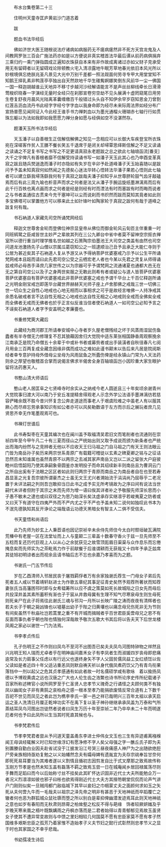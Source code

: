 <!-- { "loadSidebar": true } -->
　　布水台集卷第二十三

　　住明州天童寺匡庐黄岩沙门道忞着

　　跋

　　题血书法华经后

　　佛如济世大医王随根说法疗诸病如病服药无不瘥病瘥然非不死方天宫龙鬼及人间教网罗张三百会广施法药亦如是以方便说非真实稽首法华最后谭从前药病俱捐弃三乘归约一乘门弹指圆成正遍知衣珠获自本来有非作故成离诸过亦如父财子克承受用无有留碍者以无留碍戏论除顿教火宅入清凉露地牛眠芳草地春光依旧本风光所以妙根境俱忘绝朕兆圣凡景见大光中万别千差都一照法觌面何劳寻专甲大用堂堂知不知鹅王择乳素非鸭莲亭亭独出自天然欻地千华生碓觜婀娜笑倒东风前华一尘一佛国一国一释迦胡越谁云天地异不移寸步越河沙经解语能言不是声丝丝柳线牵长日滑滑莺梭织晓春一字演经无量时全经只在刹那宣卷穷空劫不见头展满十虚罔窥尾日用劳生卷复舒夜月晨风光陆离革囊缠缴百千般错过头头自不知伊余早岁窃知恩金刀曾割红莲舌沥血流丹书此经字字经兮字字血以我身命即为经尽未来际周法界如经分布广宣扬普愿见闻同证入今此经王谁手书力禅刺血以为墨光通榴火珊瑚赤七轴行行如贯珠忘躯以为法如我即如我愿愿力禅分身如愿与经俱如空不没湛然存。

　　题潘天玉所书法华经后

　　天玉潘子以自善根生正信解信解佛之知见一念相应可以长御大车疾登宝所衣珠宛在深嗟客作贫人王膳不餐长笑五千退席于是闭关却埽覃思绎斯信解之不足又读诵之读诵之不足复书写之书写之不足更请真寂永老题跋之总之欲此七轴琅函流[番支]大千之宇俾凡有善根者靡不信解受持读诵书写一如潘子天玉此其心也乃申酉变革真寂之跋且随兵燹遄逸而潘子时亦隐如有失岁在辛卯予赴道峰潘子天玉始喜随以是跋问予予盖未知真寂何如然闻之先德矣心迷法华转心悟转法华潘子果若心悟则此七轴者可以建立繇我埽荡繇我何有于真寂之跋哉夫潘子抑知乎从世尊脐轮鼓气齿牙敲磕焉而后有此三周九喻也析音声而求之何者是法又从潘子手腕运旋纸墨淋漓焉而后有此千行百帙也离点画而求之何者是经是则经有时而湮法有时而塞跋有时而晦而说者之与书者盖通往古贯来今充干塞坤可以尘而说刹而书炽然而跋而莫知其竟者如此则多宝佛塔可以掌置他方可以移来此土如针锋叶如陶家轮于真寂之跋何有哉于道峰之跋复何有哉。

　　书石衲道人家藏先司空所诵梵网经后

　　释迦文世尊舍金轮而登佛位神宗显皇帝从佛位而御金轮风云匌匝主伴重重一时同班鹓鹭之臣咸皆世主妙严之辈故其列在三公九卿台中省中者莫不留神空宗抠衣禅室所以德行重当时理学推名世如越之石篑陶宗伯墨池王大司空之类盖有由然也司空问道龙池激扬先子山僧以宗属瓜葛窃知公之一班逮顺治己丑予且承乏大能仁寺则于公居为甚近矣其子石衲道人复从予游又从予得纳菩萨优婆塞戒乃示予以公生平所诵梵网戒本且跽而请曰此先君司空公受之云栖宏老人者也今某以先君之灵复从师得诵兹戒师必母吝手泽庶几家世传之以为宗器可乎予谓梵网之流通诸夏也通都大邑无在无之第自司空公以及子之身两世矣服之无斁此则希有者或疑公与道人皆菩萨优婆塞菩萨优婆塞自有菩萨优婆塞戒此非菩萨优婆塞之戒也予谓千华台上千百亿释迦所诵之光明金刚宝戒岂即莲华台藏世界赫赫天光师子座上卢舍那佛之戒哉三世一切佛三世一切众生之自性心地戒也心地无相而以事相求之可乎是故经言唯佛一人持净戒其余悉名破戒者言不达自性无相之心地戒也达自性无相之心地戒则全戒而全佛矣全戒而全佛者无戒而无佛者也於乎正言似反谁当信者使石衲道人一如司空公必知予言之不诬矣石衲道人者字予安盖明之孝廉亹也。

　　书重修梵筴大藏后

　　此藏经为商河郡王所请奉安城中心寺者岁久屋老僧残经之坏于风蒸雨湿鼠伤鱼蠹者有半寺僧无力修理复不忍其狼藉因舍归大觉院中适东莱张相国静香周观察挽余江南承乏是院乃命僧五十余辈于中或补书者或募赀者或出手装潢者自秋徂春凡七阅月用金三百两复成全藏念因缘非偶而成功之难如此谨书颠末以告后来凡居是院阅斯经者幸专意护持母外借母尘坌母为风雨鼠鱼之所蠹伤俾是经永镇山门常为人天法药则余之厚望也敬稽首合掌而说偈言佛求半偈舍全身百轴琅函岂小因珍重大家生眼护留将法药惠天人。

　　书憨山清大师语后

　　憨山老人居匡阜之七贤峰寺时余实从之纳戒今老人圆逝且三十年矣顷余谢青州大觉院事归渡大河以南乃于安丘准提精舍得观老人示念外学公法语手墨淋漓彷若慈容俨睹余既不胜今昔兴怀复念公奔走道途而事老人于艰虞险难之中虽老人有以服其厥心而尽瘁忘劳承事知识有如公者亦可以风矣勒数语于左方而示后之展玩者庶几见贤思齐幸无作笔墨观焉可也。

　　书禅灯世谱后

　　此书寿梨枣在天童其编次也在闽川盖予取福清吴君旧文而笔削者也流通则在崇祯四年至今甲午凡二十有三夏而径山之严统始出则又取予成说而颁为新条者也严统出而海内纷然与之竞辨者无他以不应收天王归马祖之门自马祖之门有天王则法眼云门皆为南岳孙子矣历来两宗世系青原广有载籍可稽徒以玄素之碑夏卿之铭与之征诘恐然否未知谁属也虽然青原不以两宗之去减其家声南岳又岂以二派之留张大户庭彼睦州启悟韶阳乃使其承嗣象骨圆鉴亦发明投子而命其绍续新丰则南岳且为曹洞云门之所自出奚有于法眼之区区者如此则归两宗于青原而南岳之为南岳者自在也至若寿昌显圣之光复吾宗彼所谓豪杰之士虽无文王尤兴者溯始流于涓涓尚乃屈辱乎二老况置于未详法嗣之列则吾岂敢抑当日此书之成予实无所考镜故为之序曰间有说法当世嗣代未详者但附于其宗之末而先师为增一语曰俟其详者补之予敬服先师深长思而小子愚不敏未之逮也或曰双径之为思乃始深长矣汰虚承存实继凛乎若峻夷夏之防者或又曰天下有道守在四夷严外而不严内尤之乎不严也予盖未知二说何如独叹此书本为不泯先德孰知其反开诤论之端哉语云功德天黑暗女有智主人二俱不受信夫。

　　书天童悟和尚语后

　　此乃先师为妙玄上人秉苣语也因记崇祯辛未余侍先师住今太白时颓垣破瓦满院荒榛中有老屋一区在法堂址而上人与童颠二三辈盖十数春守香火于兹一旦先师至不五稔而复还历代巨观上人以从心之余犹获见之故雪顶厖眉日渠渠与众作息乐而忘倦掩息矣而先师实为之茶毗焉力作于前猒餐于后谁谓耕而无获哉又十四年予承乏兹席其徒旭初明谅者出而视余且请书轴后志不忘也余嘉乃孝喜而为之题。

　　书谢氏一门五节传后

　　岁在乙酉清师入邗居民丧于屠戮羁俘者万有余家独谢氏荐生一门母女子弟后先死者五人咸以节着靖轩赵进士为作歌五章纪其事足征青史矣然予观荐所著状而知荐妻张氏当高藩困邗时即与女希韫筹所以应不虞之策莫如死长故城陷之日女先而母后共投深井盖其素所蓄积有渐也子于宸从井救母冀有生理不知气尽寒泉母生则生母死则死亲尸在此子将焉往此谢氏三魂与邗沟一月所以长映广陵之涛而夜夜有清辉者也若夫长子于朝之毙凶锋也以墟墓出幼子于陛之归黄壤也以痛念母兄伤死非无为节则有间矣虽然千秋庙社岂若蒿里之重不有开城而揖贼者乎百世君臣奚啻母兄之恩不有反面而事仇者乎朝也陛也情独何深哉故予敬次五歌大书其后将以告夫天下后世龙楼凤阁之家必以谢世一门为法焉。

　　书李孝贞传后

　　孔子伤明王之不作则曰凤鸟不至河不出图吾已矣夫夫凤鸟河图特钟物之祥然且兴兆明王矧人瑞而尤卓者乎在明神庙间嘉禾女子有李凤者生而淑媛四岁丧母即悲痛逾常及长力肩事父任虑以有行远父也遂终身矢不字人父固贫儒凤益工女红绩饪以佐父读如是者近四十年父适沾重恙凤则默自祷天祈以身代俄凤煮药饮父乃有青鸟衔果落铛中一剂以起父之危其贞孝感通有如此者故一时名儒硕学咸有歌咏　着以揄扬凤德以予博观黄虞之远也汉唐之广大也人伦生齿之浩繁也诗书所论序史传所纪载诸子百家所称述稗官小说所网罗至于仁圣贤人忠孝节义瑰奇之行谲怪之夫顾何类不有独凤以幽闺女子非有黄鹄之哀柏舟之感一根本至孝乃能捐欲废情反常合道有上下数千百祀不世见而凤见之者此岂为槜李李氏一家一邑之祥已哉明兴三百年太祖以承天启运之圣人洗清日月厘正乾坤功实不在禹下复以圣子神孙继继承承凤盖为万泰和气所蒸结耳凤鸟河图出岂徒然者说者曰凤生万历十年至崇祯二年乃卒卒未二十年而明遂厄者何也予曰此凤所以生当其时死直其候也与。

　　书李梵君传后

　　节孝李梵君者尝从予问道天童盖甬东李进士仲伟女文玉也三生有异迹甫离襁褓闻王母讽经辄解义时已知世缘浮幻有愿净修不字人矣父母强之字一醮丘氏子即为夫别置媵自勤白业因夫赴省试没于江披发沿江号哭三昼夜痛感人神尸为之出随欲绝脰尸旁亲族相持亟劝复勉之以义始幡然念夫有孀母婢有遗胤宜为夫存宗祧奉旨甘奈何即死死易耳要当为其难者遂以义割情且循初志因剪发自比于式叉摩那之致焉故传称玉刚方节孝是也然未知玉盖有磊落不羁之致焉玉尝一日在城庵闻乡居回禄属荡尽则手舞而足蹈曰而今以后始称寸丝不挂矣此其旷怀达识固非近代士大夫所能勉企万一者况义烈凛凛如彼也邪子曰枨也欲焉得刚近代士大夫方其搢笏朝堂侃侃而论声气讲户门刚则似矣一旦贼闯都门敌临城下其早以妾妇之巾帼蒙丈夫之面颜何求如玉之矢死从夫何啻九牛而一毛哉夫以祖宗之泽先帝之明非有甚恶于天地神祇而卒蹈覆亡之辙者何也恶为群狐城众鼠社隳而堕之所以别白是辈抑俾幽潜发迹焉耳此则天地神祇之意也如岁有春阳而无秋肃则昂霄之柏耸壑之松反不得与葩缘　饰者较厥妍媸及乎岁晚天寒来凰之梧叶既飘媾雨之丹枫亦落而是二君者始得以青青郁郁见焉故玉虽贤女子使其不遭异常变故则与中馈之里妇相较几何国莫不愿有忠臣家莫不愿有孝子然国维多艰斯忠臣之孤芳乃着家惟不造始孝子义夫节妇之懿行式彰然则忠孝节义之显于时也其家国之不幸乎悲哉。

　　书幼孺凌生诗后

